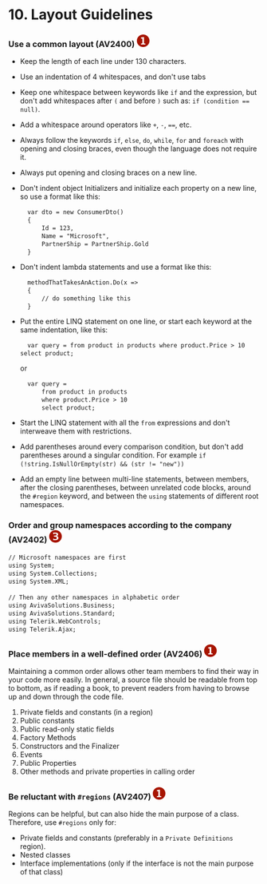 <!--
NOTE: Requires Markdown Extra. See http://michelf.ca/projects/php-markdown/extra/
 --> 

# 10. Layout Guidelines

### <a name="av2400"></a> Use a common layout  (AV2400) ![](images/1.png)

- Keep the length of each line under 130 characters.

- Use an indentation of 4 whitespaces, and don't use tabs

- Keep one whitespace between keywords like `if` and the expression, but don't add whitespaces after `(` and before `)` such as: `if (condition == null)`.

- Add a whitespace around operators like `+`, `-`, `==`, etc.

- Always follow the keywords `if`, `else`, `do`, `while`, `for` and `foreach` with opening and closing braces, even though the language does not require it. 

- Always put opening and closing braces on a new line.
- Don't indent object Initializers and initialize each property on a new line, so use a format like this: 
	
		var dto = new ConsumerDto()
		{  
			Id = 123,  
			Name = "Microsoft",  
			PartnerShip = PartnerShip.Gold
		}

- Don't indent lambda statements and use a format like this:

		methodThatTakesAnAction.Do(x =>
		{ 
			// do something like this 
		}

- Put the entire LINQ statement on one line, or start each keyword at the same indentation, like this:
		
		var query = from product in products where product.Price > 10 select product;

  	or
	
		var query =  
		    from product in products  
		    where product.Price > 10  
		    select product;

- Start the LINQ statement with all the `from` expressions and don't interweave them with restrictions.
- Add parentheses around every comparison condition, but don't add parentheses around a singular condition. For example `if (!string.IsNullOrEmpty(str) && (str != "new"))`

- Add an empty line between multi-line statements, between members, after the closing parentheses, between unrelated code blocks, around the `#region` keyword, and between the `using` statements of different root namespaces.


### <a name="av2402"></a> Order and group namespaces according to the company  (AV2402) ![](images/3.png)

	// Microsoft namespaces are first
	using System;
	using System.Collections;
	using System.XML;
	
	// Then any other namespaces in alphabetic order
	using AvivaSolutions.Business;
	using AvivaSolutions.Standard;
	using Telerik.WebControls;
	using Telerik.Ajax;

### <a name="av2406"></a> Place members in a well-defined order  (AV2406) ![](images/1.png)
Maintaining a common order allows other team members to find their way in your code more easily. In general, a source file should be readable from top to bottom, as if reading a book, to prevent readers from having to browse up and down through the code file.

1. Private fields and constants (in a region)
2. Public constants
3. Public read-only static fields
4. Factory Methods
5. Constructors and the Finalizer
6. Events 
7. Public Properties
8. Other methods and private properties in calling order

### <a name="av2407"></a> Be reluctant with `#regions` (AV2407) ![](images/1.png)
Regions can be helpful, but can also hide the main purpose of a class. Therefore, use `#regions` only for:

- Private fields and constants (preferably in a `Private Definitions` region).
- Nested classes
- Interface implementations (only if the interface is not the main purpose of that class)
